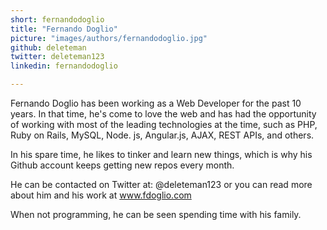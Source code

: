```yaml
---
short: fernandodoglio
title: "Fernando Doglio"
picture: "images/authors/fernandodoglio.jpg"
github: deleteman
twitter: deleteman123
linkedin: fernandodoglio

---
```


Fernando Doglio has been working as a Web Developer for the past 10 years. In that time, he's come to love the web and has had the opportunity of working with most of the leading technologies at the time, such as PHP, Ruby on Rails, MySQL, Node. js, Angular.js, AJAX, REST APIs, and others.

In his spare time, he likes to tinker and learn new things, which is why his Github account keeps getting new repos every month.

He can be contacted on Twitter at: @deleteman123 or you can read more about him and his work at www.fdoglio.com

When not programming, he can be seen spending time with his family.